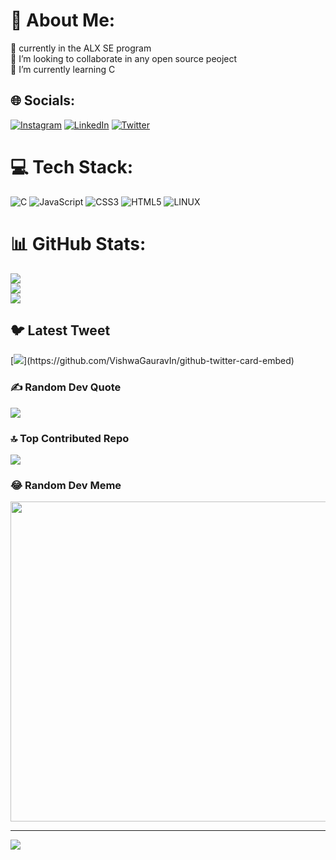 # 💫 About Me:
🔭 currently in the ALX SE program <br>👯 I’m looking to collaborate in any open source peoject <br>🌱 I’m currently learning C


## 🌐 Socials:
[![Instagram](https://img.shields.io/badge/Instagram-%23E4405F.svg?logo=Instagram&logoColor=white)](https://instagram.com/imma_head_ouut) [![LinkedIn](https://img.shields.io/badge/LinkedIn-%230077B5.svg?logo=linkedin&logoColor=white)](https://linkedin.com/in/ahmed-saiss-634368270) [![Twitter](https://img.shields.io/badge/Twitter-%231DA1F2.svg?logo=Twitter&logoColor=white)](https://twitter.com/imma_head_out_) 

# 💻 Tech Stack:
![C](https://img.shields.io/badge/c-%2300599C.svg?style=for-the-badge&logo=c&logoColor=white) ![JavaScript](https://img.shields.io/badge/javascript-%23323330.svg?style=for-the-badge&logo=javascript&logoColor=%23F7DF1E) ![CSS3](https://img.shields.io/badge/css3-%231572B6.svg?style=for-the-badge&logo=css3&logoColor=white) ![HTML5](https://img.shields.io/badge/html5-%23E34F26.svg?style=for-the-badge&logo=html5&logoColor=white) ![LINUX](https://img.shields.io/badge/Linux-FCC624?style=for-the-badge&logo=linux&logoColor=black)
# 📊 GitHub Stats:
![](https://github-readme-stats.vercel.app/api?username=saiss-ahmed&theme=blue-green&hide_border=false&include_all_commits=true&count_private=true)<br/>
![](https://github-readme-streak-stats.herokuapp.com/?user=saiss-ahmed&theme=blue-green&hide_border=false)<br/>
![](https://github-readme-stats.vercel.app/api/top-langs/?username=saiss-ahmed&theme=blue-green&hide_border=false&include_all_commits=true&count_private=true&layout=compact)

## 🐦 Latest Tweet
[![](https://gtce.itsvg.in/api?username=imma_head_out_)](https://github.com/VishwaGauravIn/github-twitter-card-embed)

### ✍️ Random Dev Quote
![](https://quotes-github-readme.vercel.app/api?type=horizontal&theme=radical)

### 🔝 Top Contributed Repo
![](https://github-contributor-stats.vercel.app/api?username=saiss-ahmed&limit=5&theme=dark&combine_all_yearly_contributions=true)

### 😂 Random Dev Meme
<img src="https://rm.up.railway.app/" width="512px"/>

---
[![](https://visitcount.itsvg.in/api?id=saiss-ahmed&icon=0&color=0)](https://visitcount.itsvg.in)

<!-- Proudly created with GPRM ( https://gprm.itsvg.in ) -->
